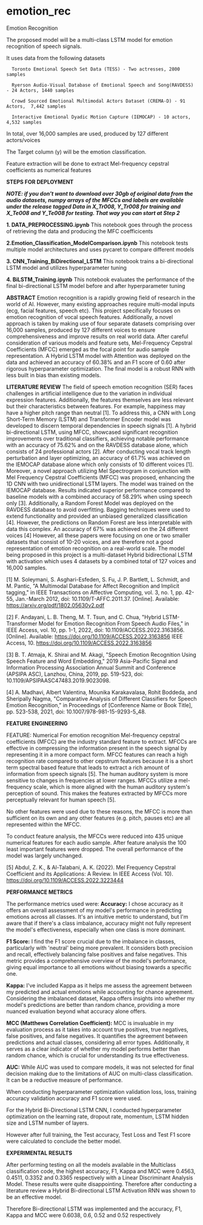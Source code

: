 # emotion_rec
Emotion Recognition 

The  proposed model will be a multi-class LSTM model for emotion recognition of speech signals. 

It uses data from the following datasets

      Toronto Emotional Speech Set Data (TESS) - Two actresses, 2800 samples
      
      Ryerson Audio-Visual Database of Emotional Speech and Song(RAVDESS) - 24 Actors, 1440 samples
      
      Crowd Sourced Emotional Multimodal Actors Dataset (CREMA-D) - 91 Actors,  7,442 samples
      
      Interactive Emotional Dyadic Motion Capture (IEMOCAP) - 10 actors, 4,532 samples

In total, over  16,000 samples are used, produced by 127 different actors/voices



The Target column (y) will be the emotion classification.

Feature extraction will be done to extract Mel-frequency cepstral coefficients as numerical features

**STEPS FOR DEPLOYMENT**


   **_NOTE: if you don't want to download over 30gb of original data from the audio datasets, numpy arrays of the MFCCs and labels are available under the release tagged Data in X_Tr008, Y_Tr008 for training and X_Te008 and Y_Te008 for testing. That way you can start at Step 2_**
   

**1. DATA_PREPROCESSING.ipynb**
   This notebook goes through the process of retrieving the data and producing the MFC coefficicents

**2.Emotion_Classification_ModelComparison.ipynb**
  This notebook tests multiple model architectures and uses pycaret to compare different models
  
**3. CNN_Training_BiDirectional_LSTM**
  This notebook trains a bi-directional LSTM model and utilizes hyperparameter tuning
  
**4. BiLSTM_Training.ipynb**
  This notebook evaluates the performance of the final bi-directional LSTM model before and after hyperparameter tuning



  **ABSTRACT**
Emotion recognition is a rapidly growing field of research in the world of AI. However, many existing approaches require multi-modal inputs (ecg, facial features, speech etc). This project specifically focuses on emotion recognition of vocal speech features. Additionally, a novel approach is taken by making use of four separate datasets comprising over 16,000 samples, produced by 127 different voices to ensure comprehensiveness and improve results on real world data. After careful consideration of various models and feature sets, Mel-Frequency Cepstral Coefficients (MFCC) emerged as the focal point for audio sample representation. A Hybrid LSTM model with Attention was deployed on the data and achieved an accuracy of 60.38% and an F1 score of 0.60 after rigorous hyperparameter optimization. The final model is a robust RNN with less built in bias than existing models. 


**LITERATURE REVIEW**
The field of speech emotion recognition (SER) faces challenges in artificial intelligence due to the variation in individual expression features. Additionally, the features themselves are less relevant but their characteristics between features. For example, happiness may have a higher pitch range than neutral [1]. To address this, a CNN with Long Short-Term Memory (LSTM) and Transformer Encoder model was developed to discern temporal dependencies in speech signals [1]. 
A hybrid bi-directional LSTM, using MFCC, showcased significant recognition improvements over traditional classifiers, achieving notable performance with an accuracy of 75.62% and on the RAVDESS database alone, which consists of 24  professional actors [2]. After conducting vocal track length perturbation and layer optimizing, an accuracy of 61.7% was achieved on the IEMOCAP database alone which only consists of 10 different voices [1].
Moreover, a novel approach utilizing Mel Spectrogram in conjunction with Mel Frequency Cepstral Coefficients (MFCC) was proposed, enhancing the 1D CNN with two unidirectional LSTM layers. The model was trained on the IEMOCAP database. Results indicated superior performance compared to baseline models with a combined accuracy of 58.29% when using speech only [3]. 
Additionally, a Random Forest Model was deployed on the RAVDESS database to avoid overfitting. Bagging techniques were used to extend functionality and provided an unbiased generalized classification [4]. However, the predictions on Random Forest are less interpretable with data this complex. An accuracy of 67% was achieved on the 24 different voices [4]
However, all these papers were focusing on one or two smaller datasets that consist of 10-20 voices, and are therefore not a good representation of emotion recognition on a real-world scale. The model being proposed in this project is a multi-dataset Hybrid bidirectional LSTM with activation which uses 4 datasets by a combined total of 127 voices and 16,000 samples. 

[1] M. Soleymani, S. Asghari-Esfeden, S. Fu, J. P. Bartlett, L. Schmidt, and M. Pantic, "A Multimodal Database for Affect Recognition and Implicit tagging," in IEEE Transactions on Affective Computing, vol. 3, no. 1, pp. 42-55, Jan.-March 2012, doi: 10.1109/T-AFFC.2011.37. [Online]. Available: https://arxiv.org/pdf/1802.05630v2.pdf

[2] F. Andayani, L. B. Theng, M. T. Tsun, and C. Chua, "Hybrid LSTM-Transformer Model for Emotion Recognition From Speech Audio Files," in IEEE Access, vol. 10, pp. 1-1, 2022, doi: 10.1109/ACCESS.2022.3163856. [Online]. Available: https://doi.org/10.1109/ACCESS.2022.3163856
IEEE Access, 10. https://doi.org/10.1109/ACCESS.2022.3163856

[3] B. T. Atmaja, K. Shirai and M. Akagi, "Speech Emotion Recognition Using Speech Feature and Word Embedding," 2019 Asia-Pacific Signal and Information Processing Association Annual Summit and Conference (APSIPA ASC), Lanzhou, China, 2019, pp. 519-523, doi: 10.1109/APSIPAASC47483.2019.9023098.

[4] A. Madhavi, Albert Valentina, Mounika Karakavalasa, Rohit Boddeda, and Sheripally Nagma, "Comparative Analysis of Different Classifiers for Speech Emotion Recognition," in Proceedings of [Conference Name or Book Title], pp. 523-538, 2021, doi: 10.1007/978-981-15-9293-5_48.


**FEATURE ENGINEERING**

FEATURE: Numerical
For emotion recognition Mel-frequency cepstral coefficients (MFCC) are the industry standard feature to extract. MFCCs are effective in compressing the information present in the speech signal by representing it in a more compact form. MFCC features can reach a high recognition rate compared to other cepstrum features because it is a short term spectral based feature that leads to extract a rich amount of information from speech signals [5]. The human auditory system is more sensitive to changes in frequencies at lower ranges. MFCCs utilize a mel-frequency scale, which is more aligned with the human auditory system's perception of sound. This makes the features extracted by MFCCs more perceptually relevant for human speech [5].

No other features were used due to these reasons, the MFCC is more than sufficient on its own and any other features (e.g. pitch, pauses etc) are all represented within the MFCC.

To conduct feature analysis, the MFCCs were reduced into 435 unique numerical features for each audio sample. After feature analysis the 100 least important features were dropped. The overall performance of the model was largely unchanged.

[5] Abdul, Z. K., & Al-Talabani, A. K. (2022). Mel Frequency Cepstral Coefficient and its Applications: A Review. In IEEE Access (Vol. 10). https://doi.org/10.1109/ACCESS.2022.3223444


**PERFORMANCE METRICS**

The performance metrics used were:
**Accuracy:** I chose accuracy as it offers an overall assessment of my model's performance in predicting emotions across all classes. It's an intuitive metric to understand, but I'm aware that if there's a class imbalance, accuracy might not fully represent the model's effectiveness, especially when one class is more dominant.

**F1 Score:** I find the F1 score crucial due to the imbalance in classes, particularly with 'neutral' being more prevalent. It considers both precision and recall, effectively balancing false positives and false negatives. This metric provides a comprehensive overview of the model's performance, giving equal importance to all emotions without biasing towards a specific one.

**Kappa:** I've included Kappa as it helps me assess the agreement between my predicted and actual emotions while accounting for chance agreement. Considering the imbalanced dataset, Kappa offers insights into whether my model's predictions are better than random chance, providing a more nuanced evaluation beyond what accuracy alone offers.

**MCC (Matthews Correlation Coefficient):** MCC is invaluable in my evaluation process as it takes into account true positives, true negatives, false positives, and false negatives. It quantifies the agreement between predictions and actual classes, considering all error types. Additionally, it serves as a clear indicator of whether my model performs better than random chance, which is crucial for understanding its true effectiveness.

**AUC:** While AUC was used to compare models, it was not selected for final decision making due to the limitations of AUC on multi-class classification. It can be a reductive measure of performance. 


When conducting hyperparameter optimization validation loss, loss, training accuracy validation accuracy and F1 score were used. 

For the Hybrid Bi-Directional LSTM CNN, I conducted hyperparameter optimization on the learning rate, dropout rate, momentum, LSTM hidden size and LSTM number of layers. 

However after full training, the Test accuracy, Test Loss and Test F1 score were calculated to conclude the better model. 



**EXPERIMENTAL RESULTS**

After performing testing on all the models available in the Multiclass classification code, the highest accuracy, F1, Kappa and MCC were 0.4563, 0.4511, 0.3352 and 0.3365 respectively with a Linear Discriminant Analysis Model. These results were quite disappointing. Therefore after conducting a literature review a Hybrid Bi-directional LSTM Activation RNN was shown to be an effective model.

Therefore Bi-directional LSTM was implemented and the accuracy, F1, Kappa and MCC were 0.6038, 0.6, 0.52 and 0.52 respectively

